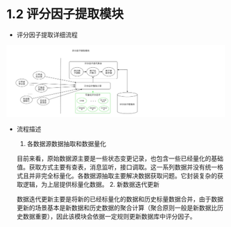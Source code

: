 # 1.2 评分因子提取模块

* 评分因子提取详细流程

![评分因子提取详细流程图](imags/因子提取模块.jpg)

* 流程描述
  1. 各数据源数据抽取和数据量化
    
    目前来看，原始数据源主要是一些状态变更记录，也包含一些已经量化的基础值。获取方式主要有查表，消息监听，接口调取。这一系列数据并没有统一格式且并非完全标量化。各数据源抽取主要解决数据获取问题。它封装复杂的获取逻辑，为上层提供标量化数据。
  2. 新数据迭代更新

    数据迭代更新主要是将新的已经标量化的数据和历史标量数据合并，由于数据更新的场景基本是新数据和历史数据的聚合计算（聚合原则一般是新数据比历史数据重要），因此该模块会依据一定规则更新数据库中评分因子。
